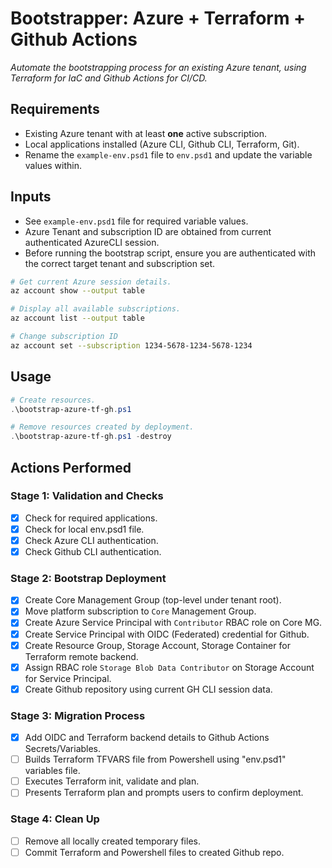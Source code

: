 # Bootstrapper: Azure + Terraform + Github Actions

_Automate the bootstrapping process for an existing Azure tenant, using Terraform for IaC and Github Actions for CI/CD._

## Requirements

- Existing Azure tenant with at least **one** active subscription.
- Local applications installed (Azure CLI, Github CLI, Terraform, Git).
- Rename the `example-env.psd1` file to `env.psd1` and update the variable values within.

## Inputs
- See `example-env.psd1` file for required variable values.
- Azure Tenant and subscription ID are obtained from current authenticated AzureCLI session.
- Before running the bootstrap script, ensure you are authenticated with the correct target tenant and subscription set.

```bash
# Get current Azure session details.
az account show --output table

# Display all available subscriptions.
az account list --output table

# Change subscription ID
az account set --subscription 1234-5678-1234-5678-1234
```

## Usage

```powershell
# Create resources.
.\bootstrap-azure-tf-gh.ps1

# Remove resources created by deployment.
.\bootstrap-azure-tf-gh.ps1 -destroy
```

## Actions Performed

### Stage 1: Validation and Checks

- [x] Check for required applications.
- [x] Check for local env.psd1 file.
- [x] Check Azure CLI authentication.
- [x] Check Github CLI authentication.

### Stage 2: Bootstrap Deployment

- [x] Create Core Management Group (top-level under tenant root).
- [x] Move platform subscription to `Core` Management Group.
- [x] Create Azure Service Principal with `Contributor` RBAC role on Core MG.
- [x] Create Service Principal with OIDC (Federated) credential for Github.
- [x] Create Resource Group, Storage Account, Storage Container for Terraform remote backend.
- [x] Assign RBAC role `Storage Blob Data Contributor` on Storage Account for Service Principal.
- [x] Create Github repository using current GH CLI session data.

### Stage 3: Migration Process

- [x] Add OIDC and Terraform backend details to Github Actions Secrets/Variables.
- [ ] Builds Terraform TFVARS file from Powershell using "env.psd1" variables file.
- [ ] Executes Terraform init, validate and plan.
- [ ] Presents Terraform plan and prompts users to confirm deployment.

### Stage 4: Clean Up

- [ ] Remove all locally created temporary files.
- [ ] Commit Terraform and Powershell files to created Github repo.